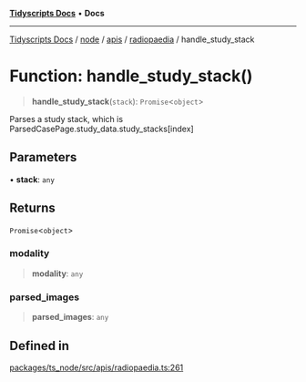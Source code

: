 [**Tidyscripts Docs**](../../../../../../../README.md) • **Docs**

***

[Tidyscripts Docs](../../../../../../../globals.md) / [node](../../../../../README.md) / [apis](../../../README.md) / [radiopaedia](../README.md) / handle\_study\_stack

# Function: handle\_study\_stack()

> **handle\_study\_stack**(`stack`): `Promise`\<`object`\>

Parses a study stack, which is ParsedCasePage.study_data.study_stacks[index]

## Parameters

• **stack**: `any`

## Returns

`Promise`\<`object`\>

### modality

> **modality**: `any`

### parsed\_images

> **parsed\_images**: `any`

## Defined in

[packages/ts\_node/src/apis/radiopaedia.ts:261](https://github.com/sheunaluko/tidyscripts/blob/master/packages/ts_node/src/apis/radiopaedia.ts#L261)
